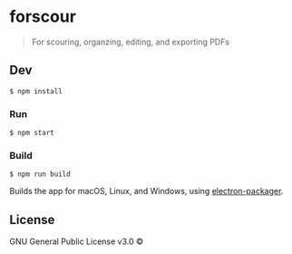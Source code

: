 # forscour

> For scouring, organzing, editing, and exporting PDFs


## Dev

```
$ npm install
```

### Run

```
$ npm start
```

### Build

```
$ npm run build
```

Builds the app for macOS, Linux, and Windows, using [electron-packager](https://github.com/electron-userland/electron-packager).


## License

GNU General Public License v3.0 ©
